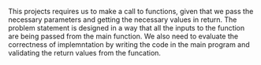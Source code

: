 This projects requires us to make a call to functions, given that we pass the necessary parameters and getting the necessary values in return. The problem statement is designed in a way that all the inputs to the function are being passed from the main function. We also need to evaluate the correctness of implemntation by writing the code in the main program and validating the return values from the funcation. 